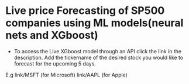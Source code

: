 
# Live price Forecasting of SP500 companies using ML models(neural nets and XGboost)

- To access the Live XGboost model through an API click the link in the description. Add the tickername of the desired stock you would like to forecast for the upcoming 5 days.

E.g 
link/MSFT (for Microsoft)
link/AAPL (for Apple)

 


 
